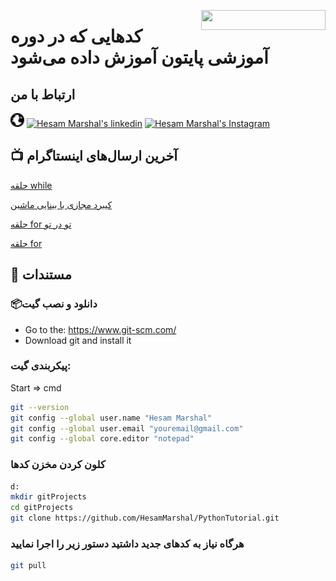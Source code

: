 <a href="https://chaptera.ir"><img src="https://chaptera.ir/wp-content/uploads/2022/03/Chaptera_colored_logo_199_32.png" width="199" height="32" align="right" /></a>

# کدهایی که در دوره آموزشی پایتون آموزش داده می‌شود

## ارتباط با من

<a href="https://chaptera.ir"><img src="https://raw.githubusercontent.com/iconic/open-iconic/master/svg/globe.svg"  width="22px" alt="Chaptera.ir" /></a> <a href="https://www.linkedin.com/in/hesam-akrami/"><img src="https://cdn.jsdelivr.net/npm/simple-icons@v3/icons/linkedin.svg"  width="22px" alt="Hesam Marshal's linkedin" /></a> <a href="https://www.instagram.com/HesamMarshal/"><img src="https://cdn.jsdelivr.net/npm/simple-icons@v3/icons/instagram.svg" width="22px" alt="Hesam Marshal's Instagram" /></a>

## 📺 آخرین ارسال‌های اینستاگرام
<a href="https://www.instagram.com/p/Cbc_rwxgv_2/"> حلقه while</a>

<a href="https://www.instagram.com/p/CbSwfx1MKnM/"> کیبرد مجازی با بینایی ماشین</a>

<a href="https://www.instagram.com/p/CbLIfuQMOBI/"> حلقه for تو در تو</a>

<a href="https://www.instagram.com/p/CbAhKLPss1A/"> حلقه for</a>



## 📖 مستندات 

### 📦دانلود و نصب گیت
* Go to the: https://www.git-scm.com/
* Download git and install it

### پیکربندی گیت:

Start => cmd
```bash
git --version
git config --global user.name "Hesam Marshal"
git config --global user.email "youremail@gmail.com"
git config --global core.editor "notepad"
```

### کلون کردن مخزن کدها

```bash
d:
mkdir gitProjects
cd gitProjects
git clone https://github.com/HesamMarshal/PythonTutorial.git
```
     

### هرگاه نیاز به کدهای جدید داشتید دستور زیر را اجرا نمایید

```bash
git pull
```
